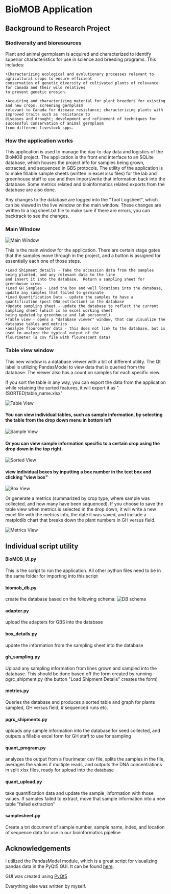 # BioMOB Application

## Background to Research Project
### Biodiversity and bioresources

Plant and animal germplasm is acquired and characterized to identify superior characteristics for use in science and breeding programs. This includes:

    •Characterizing ecological and evolutionary processes relevant to agricultural crops to ensure efficient
    conservation of genetic diversity of cultivated plants of relevance for Canada and their wild relatives 
    to prevent genetic erosion.

    •Acquiring and characterizing material for plant breeders for existing and new crops; screening germplasm
    relevant to Canada for disease resistance; characterizing plants with improved traits such as resistance to
    diseases and drought; development and refinement of techniques for successful conservation of animal germplasm
    from different livestock spps.

### How the application works

This application is used to manage the day-to-day data and logistics of the BioMOB project.  The application is the front end interface to an SQLite database, which houses the project info for samples being grown, extracted, and sequenced in GBS protocols.  The utility of the application is to make fillable sample sheets (written in excel xlsx files) for the lab and greenhouse staff to use and then import/write that information back into the database.  Some metrics related and bioinformatics related exports from the database are also done.

Any changes to the database are logged into the "Tool Logsheet", which can be viewed in the live window on the main window.  These changes are written to a log sheet.txt file to make sure if there are errors, you can backtrack to see the changes.


### Main Window
![Main Window](https://raw.github.com/elderberry-smells/BioMOB/screenshots/main_window.PNG)

This is the main window for the application.  There are certain stage gates that the samples move through in the project, and a button is assigned for essentially each one of those steps.  

    •Load Shipment details - Take the accession data from the samples being planted, and any relevant data to the line
    and insert it into the database.  Return a sampling sheet for greenhosue crew.
    •Load GH Samples - Load the box and well locations into the database, update any samples that failed to germinate
    •Load Quantification Data - update the samples to have a quantification (post DNA extraction) in the database
    •Update sampling sheet - update the database to reflect the current sampling sheet (which is an excel working sheet
    being updated by greenhouse and lab personnel)
    •Table view - opens a "database viewer" window, that can visualize the database tables and metrics
    •analyze flourometer data - this does not link to the database, but is used to analyze the typical output of the
    flourimeter (a csv file with flourescent data)

### Table view window

This new window is a database viewer with a bit of different utility.  The Qt label is utilizing PandasModel to view data that is queried from the database.  The viewer also has a count on samples for each specific view.  

If you sort the table in any way, you can export the data from the application while retaining the sorted features, it will export it as "(SORTED)table_name.xlsx"

![Table View](https://raw.github.com/elderberry-smells/BioMOB/screenshots/table_view.PNG)

#### You can view individual tables, such as sample information, by selecting the table from the drop down menu in bottom left

![Sample View](https://raw.github.com/elderberry-smells/BioMOB/screenshots/table_sampleinfo.PNG)

#### Or you can view sample information specific to a certain crop using the drop down in the top right. 

![Sorted View](https://raw.github.com/elderberry-smells/BioMOB/screenshots/table_sampleinfo_barley.PNG)

#### view individual boxes by inputting a box number in the text box and clicking "view box"

![Box View](https://raw.github.com/elderberry-smells/BioMOB/screenshots/table_boxview.PNG)

Or generate a metrics (summarized by crop type, where sample was collected, and how many have been sequenced).  If you choose to save the table view when metrics is selected in the drop down, it will write a new excel file with the metrics info, the date it was saved, and include a matplotlib chart that breaks down the plant numbers in GH versus field.

![Metrics View](https://raw.github.com/elderberry-smells/BioMOB/screenshots/table_metrics.PNG)


## Individual script utility

#### BioMOB_UI.py
This is the script to run the application.  All other python files need to be in the same folder for importing into this script

#### biomob_db.py
create the database based on the following schema:
![DB schema](https://raw.github.com/elderberry-smells/BioMOB/screenshots/schema.png)

#### adapter.py
upload the adapters for GBS into the database

#### box_details.py
update the information from the sampling sheet into the database

#### gh_sampling.py 
Upload any sampling information from lines grown and sampled into the database.  This should be done based off the form created by running pgrc_shipment.py (the button "Load Shipment Details" creates the form)

#### metrics.py
Queries the database and produces a sorted table and graph for plants sampled, GH versus field, # sequenced runs etc.

#### pgrc_shipments.py
uploads any sample information into the database for seed collected, and outputs a fillable excel form for GH staff to use for sampling

#### quant_program.py
analyzes the output from a flourimeter csv file, splits the samples in the file, averages the values if multiple reads, and outputs the DNA concentrations in split xlsx files, ready for upload into the database

#### quant_upload.py
take quantification data and update the sample_information with those values.  If samples failed to extract, move that sample information into a new table "failed extraction"

#### samplesheet.py
Create a txt document of sample number, sample name, index, and location of sequence data for use in our bioinformatics pipeline

## Acknowledgements
I utilized the PandasModel module, which is a great script for visualizing pandas data in the PyQt5 GUI.  It can be found [here](https://github.com/Winand/dataframemodel/blob/master/pandasmodel.py).  

GUI was created using [PyQt5](https://pypi.org/project/PyQt5/)

Everything else was written by myself.
